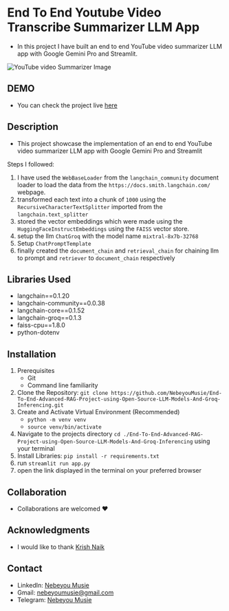 # End To End Youtube Video Transcribe Summarizer LLM App
 - In this project I have built an end to end YouTube video summarizer LLM app with Google Gemini Pro and Streamlit.

![YouTube video Summarizer Image](./images/chatbot-image.png)

## DEMO
 - You can check the project live [here](https://8513-01hwj8ynshjz7spkr595x77ec2.cloudspaces.litng.ai/)

## Description
- This project showcase the implementation of an end to end YouTube video summarizer LLM app with Google Gemini Pro and Streamlit

Steps I followed:
1. I have used the `WebBaseLoader` from the `langchain_community` document loader to load the data from the `https://docs.smith.langchain.com/` webpage.
2. transformed each text into a chunk of `1000` using the `RecursiveCharacterTextSplitter` imported from the `langchain.text_splitter`
3. stored the vector embeddings which were made using the `HuggingFaceInstructEmbeddings` using the `FAISS` vector store.
4. setup the llm `ChatGroq` with the model name `mixtral-8x7b-32768`
5. Setup `ChatPromptTemplate`
6. finally created the `document_chain` and `retrieval_chain` for chaining llm to prompt and `retriever` to `document_chain` respectively

## Libraries Used
 - langchain==0.1.20
 - langchain-community==0.0.38
 - langchain-core==0.1.52
 - langchain-groq==0.1.3
 - faiss-cpu==1.8.0
 - python-dotenv

## Installation
 1. Prerequisites
    - Git
    - Command line familiarity
 2. Clone the Repository: `git clone https://github.com/NebeyouMusie/End-To-End-Advanced-RAG-Project-using-Open-Source-LLM-Models-And-Groq-Inferencing.git`
 3. Create and Activate Virtual Environment (Recommended)
    - `python -m venv venv`
    - `source venv/bin/activate`
 4. Navigate to the projects directory `cd ./End-To-End-Advanced-RAG-Project-using-Open-Source-LLM-Models-And-Groq-Inferencing` using your terminal
 5. Install Libraries: `pip install -r requirements.txt`
 6. run `streamlit run app.py`
 7. open the link displayed in the terminal on your preferred browser

## Collaboration
- Collaborations are welcomed ❤️

## Acknowledgments
 - I would like to thank [Krish Naik](https://www.youtube.com/@krishnaik06)
   
## Contact
 - LinkedIn: [Nebeyou Musie](https://www.linkedin.com/in/nebeyou-musie)
 - Gmail: nebeyoumusie@gmail.com
 - Telegram: [Nebeyou Musie](https://t.me/NebeyouMusie)



